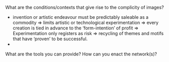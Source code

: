 What are the conditions/contexts that give rise to the complicity of images? 

- invention or artistic endeavour must be predictably saleable as a commodity => limits artistic or technological experimentation => every creation is tied in advance to the ‘form-intention’ of profit => Experimentation only registers as risk => recycling of themes and motifs that have ‘proven’ to be successful.
- 
What are the tools you can provide? How can you enact the network(s)?